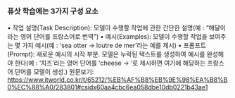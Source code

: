 ### 퓨삿 학습에는 3가지 구성 요소
• 작업 설명(Task Description): 모델이 수행할 작업에 관한 간단한 설명(예 : “해달이라는 영어 단어를 프랑스어로 번역”)
• 예시(Examples): 모델이 수행할 작업을 보여주는 몇 가지 예시(예 : ‘sea otter → loutre de mer’라는 예를 제시)
• 프롬프트(Prompt): 새로운 예시의 시작 부분. 모델은 누락된 텍스트를 생성하여 예시를 완성해야 한다(예 : ‘치즈’라는 영어 단어를 ‘cheese → ‘로 제시하면 여기에 해당하는 프랑스어 단어를 모델이 생성.)
원문보기:
https://www.itworld.co.kr/t/65212/%EB%AF%B8%EB%9E%98%EA%B8%B0%EC%88%A0/283801#csidx60aa4cbc6ea058dbe10db0221b43ae1 
